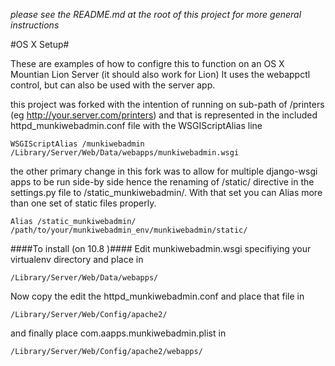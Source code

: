 *please see the README.md at the root of this project for more general instructions*

#OS X Setup#

These are examples of how to configre this to function on an OS X Mountian Lion Server (it should also work for Lion)
It uses the webappctl control, but can also be used with the server app.

this project was forked with the intention of running on sub-path of /printers (eg http://your.server.com/printers)
and that is represented in the included httpd_munkiwebadmin.conf file with the WSGIScriptAlias line

	WSGIScriptAlias /munkiwebadmin /Library/Server/Web/Data/webapps/munkiwebadmin.wsgi


the other primary change in this fork was to allow for multiple django-wsgi apps to be run side-by side hence the renaming of /static/ directive in the settings.py file to /static_munkiwebadmin/.  With that set you can Alias more than one set of static files properly.

	Alias /static_munkiwebadmin/ /path/to/your/munkiwebadmin_env/munkiwebadmin/static/

####To install (on 10.8 )####
Edit munkiwebadmin.wsgi specifiying your virtualenv directory and place in 

	/Library/Server/Web/Data/webapps/

Now copy the edit the httpd_munkiwebadmin.conf  and place that file in

	/Library/Server/Web/Config/apache2/

and finally place com.aapps.munkiwebadmin.plist in 

	/Library/Server/Web/Config/apache2/webapps/


